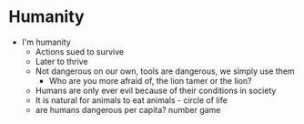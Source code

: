 # Humanity
- I'm humanity
	- Actions sued to survive
	- Later to thrive
	- Not dangerous on our own, tools are dangerous, we simply use them
		- Who are you more afraid of, the lion tamer or the lion?
	- Humans are only ever evil because of their conditions in society
	- It is natural for animals to eat animals - circle of life
	- are humans dangerous per capita? number game